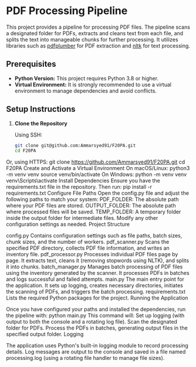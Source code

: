 # PDF Processing Pipeline

This project provides a pipeline for processing PDF files. The pipeline scans a designated folder for PDFs, extracts and cleans text from each file, and splits the text into manageable chunks for further processing. It utilizes libraries such as [pdfplumber](https://github.com/jsvine/pdfplumber) for PDF extraction and [nltk](https://www.nltk.org/) for text processing.

## Prerequisites

- **Python Version:** This project requires Python 3.8 or higher.
- **Virtual Environment:** It is strongly recommended to use a virtual environment to manage dependencies and avoid conflicts.

## Setup Instructions

1. **Clone the Repository**

   Using SSH:

   ```bash
   git clone git@github.com:Ammarsyed91/F20PA.git
   cd F20PA
Or, using HTTPS:
git clone https://github.com/Ammarsyed91/F20PA.git
cd F20PA
Create and Activate a Virtual Environment
On macOS/Linux:
python3 -m venv venv
source venv/bin/activate
On Windows:
python -m venv venv
venv\Scripts\activate
Install Dependencies
Ensure you have the requirements.txt file in the repository. Then run:
pip install -r requirements.txt
Configure File Paths
Open the config.py file and adjust the following paths to match your system:
PDF_FOLDER: The absolute path where your PDF files are stored.
OUTPUT_FOLDER: The absolute path where processed files will be saved.
TEMP_FOLDER: A temporary folder inside the output folder for intermediate files.
Modify any other configuration settings as needed.
Project Structure

config.py
Contains configuration settings such as file paths, batch sizes, chunk sizes, and the number of workers.
pdf_scanner.py
Scans the specified PDF directory, collects PDF file information, and writes an inventory file.
pdf_processor.py
Processes individual PDF files page by page. It extracts text, cleans it (removing stopwords using NLTK), and splits it into chunks.
batch_manager.py
Manages batch processing of PDF files using the inventory generated by the scanner. It processes PDFs in batches and logs successful and failed attempts.
main.py
The main entry point for the application. It sets up logging, creates necessary directories, initiates the scanning of PDFs, and triggers the batch processing.
requirements.txt
Lists the required Python packages for the project.
Running the Application

Once you have configured your paths and installed the dependencies, run the pipeline with:
python main.py
This command will:
Set up logging (with output to both the console and a rotating log file).
Scan the designated folder for PDFs.
Process the PDFs in batches, generating output files in the specified output folder.
Logging

The application uses Python's built-in logging module to record processing details. Log messages are output to the console and saved in a file named processing.log (using a rotating file handler to manage file sizes).
